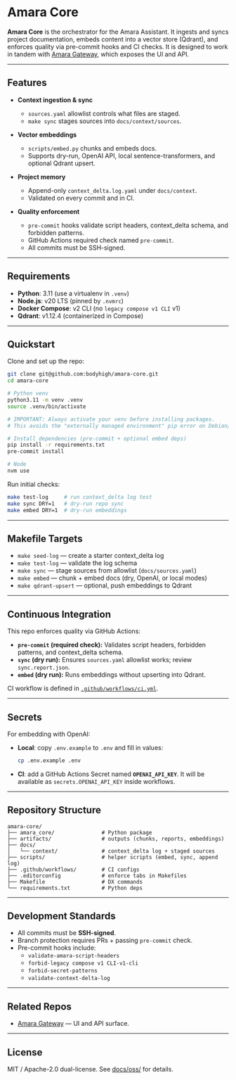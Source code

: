 # Amara Core

**Amara Core** is the orchestrator for the Amara Assistant. It ingests and syncs project documentation, embeds content into a vector store (Qdrant), and enforces quality via pre-commit hooks and CI checks. It is designed to work in tandem with [Amara Gateway](https://github.com/bodyhigh/amara-gateway), which exposes the UI and API.

---

## Features

- **Context ingestion & sync**

  - `sources.yaml` allowlist controls what files are staged.
  - `make sync` stages sources into `docs/context/sources`.

- **Vector embeddings**

  - `scripts/embed.py` chunks and embeds docs.
  - Supports dry-run, OpenAI API, local sentence-transformers, and optional Qdrant upsert.

- **Project memory**

  - Append-only `context_delta.log.yaml` under `docs/context`.
  - Validated on every commit and in CI.

- **Quality enforcement**
  - `pre-commit` hooks validate script headers, context_delta schema, and forbidden patterns.
  - GitHub Actions required check named `pre-commit`.
  - All commits must be SSH-signed.

---

## Requirements

- **Python**: 3.11 (use a virtualenv in `.venv`)
- **Node.js**: v20 LTS (pinned by `.nvmrc`)
- **Docker Compose**: v2 CLI (no `legacy compose v1 CLI` v1)
- **Qdrant**: v1.12.4 (containerized in Compose)

---

## Quickstart

Clone and set up the repo:

```bash
git clone git@github.com:bodyhigh/amara-core.git
cd amara-core

# Python venv
python3.11 -m venv .venv
source .venv/bin/activate

# IMPORTANT: Always activate your venv before installing packages.
# This avoids the "externally managed environment" pip error on Debian/Ubuntu.

# Install dependencies (pre-commit + optional embed deps)
pip install -r requirements.txt
pre-commit install

# Node
nvm use
```

Run initial checks:

```bash
make test-log     # run context_delta log test
make sync DRY=1   # dry-run repo sync
make embed DRY=1  # dry-run embeddings
```

---

## Makefile Targets

- `make seed-log` — create a starter context_delta log
- `make test-log` — validate the log schema
- `make sync` — stage sources from allowlist (`docs/sources.yaml`)
- `make embed` — chunk + embed docs (dry, OpenAI, or local modes)
- `make qdrant-upsert` — optional, push embeddings to Qdrant

---

## Continuous Integration

This repo enforces quality via GitHub Actions:

- **`pre-commit` (required check):** Validates script headers, forbidden patterns, and context_delta schema.
- **`sync` (dry run):** Ensures `sources.yaml` allowlist works; review `sync.report.json`.
- **`embed` (dry run):** Runs embeddings without upserting into Qdrant.

CI workflow is defined in [`.github/workflows/ci.yml`](.github/workflows/ci.yml).

---

## Secrets

For embedding with OpenAI:

- **Local**: copy `.env.example` to `.env` and fill in values:
  ```bash
  cp .env.example .env
  ```
- **CI**: add a GitHub Actions Secret named **`OPENAI_API_KEY`**.
  It will be available as `secrets.OPENAI_API_KEY` inside workflows.

---

## Repository Structure

```
amara-core/
├── amara_core/               # Python package
├── artifacts/                # outputs (chunks, reports, embeddings)
├── docs/
│   └── context/              # context_delta log + staged sources
├── scripts/                  # helper scripts (embed, sync, append log)
├── .github/workflows/        # CI configs
├── .editorconfig             # enforce tabs in Makefiles
├── Makefile                  # DX commands
└── requirements.txt          # Python deps
```

---

## Development Standards

- All commits must be **SSH-signed**.
- Branch protection requires PRs + passing `pre-commit` check.
- Pre-commit hooks include:
  - `validate-amara-script-headers`
  - `forbid-legacy compose v1 CLI-v1-cli`
  - `forbid-secret-patterns`
  - `validate-context-delta-log`

---

## Related Repos

- [Amara Gateway](https://github.com/bodyhigh/amara-gateway) — UI and API surface.

---

## License

MIT / Apache-2.0 dual-license. See [docs/oss/](docs/oss) for details.
